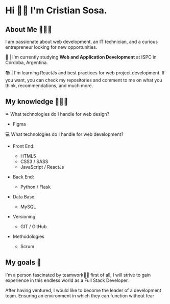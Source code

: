 # Hi 👋🏽 I'm Cristian Sosa.

## About Me 🙆🏽‍♂️

I am passionate about web development, an IT technician, and a curious entrepreneur looking for new opportunities.

📙 | I'm currently studying **Web and Application Development** at ISPC in Córdoba, Argentina.

📚 | I'm learning ReactJs and best practices for web project development. If you want, you can check my repositories and comment to me on what you think, recommendations, and much more.

## My knowledge 👨🏽‍🎓

✒ What technologies do I handle for web design?
- Figma

💻 What technologies do I handle for web development?
+ Front End:
  + HTML5
  + CSS3 / SASS
  + JavaScript / ReactJs

+ Back End:
  + Python / Flask

+ Data Base:
  + MySQL

+ Versioning:
  + GIT / GitHub

+ Methodologies
  + Scrum

## My goals 🎯

I'm a person fascinated by teamwork🤝🏽 first of all, I will strive to gain experience in this endless world as a Full Stack Developer.

After having ventured, I would like to become the leader of a development team. Ensuring an environment in which they can function without fear

